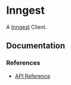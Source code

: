 # Inngest

A [Inngest](https://inngest.com) Client.

## Documentation

### References

- [API Reference](api-reference.html)
